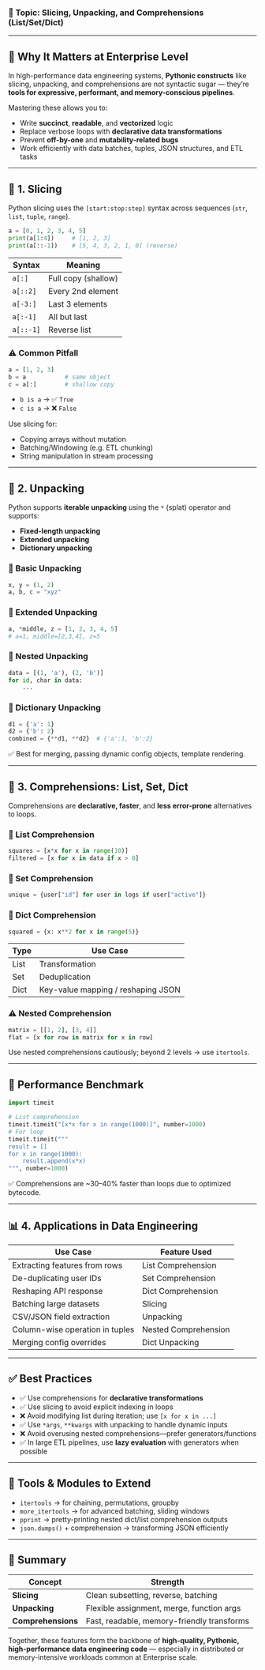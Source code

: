 
### 📂 **Topic**: **Slicing, Unpacking, and Comprehensions (List/Set/Dict)**

---

## 🚀 Why It Matters at Enterprise Level

In high-performance data engineering systems, **Pythonic constructs** like slicing, unpacking, and comprehensions are not syntactic sugar — they’re **tools for expressive, performant, and memory-conscious pipelines**.

Mastering these allows you to:

* Write **succinct**, **readable**, and **vectorized** logic
* Replace verbose loops with **declarative data transformations**
* Prevent **off-by-one** and **mutability-related bugs**
* Work efficiently with data batches, tuples, JSON structures, and ETL tasks

---

## 🔪 1. Slicing

Python slicing uses the `[start:stop:step]` syntax across sequences (`str`, `list`, `tuple`, `range`).

```python
a = [0, 1, 2, 3, 4, 5]
print(a[1:4])     # [1, 2, 3]
print(a[::-1])    # [5, 4, 3, 2, 1, 0] (reverse)
```

| Syntax    | Meaning             |
| --------- | ------------------- |
| `a[:]`    | Full copy (shallow) |
| `a[::2]`  | Every 2nd element   |
| `a[-3:]`  | Last 3 elements     |
| `a[:-1]`  | All but last        |
| `a[::-1]` | Reverse list        |

### ⚠️ Common Pitfall

```python
a = [1, 2, 3]
b = a           # same object
c = a[:]        # shallow copy
```

* `b is a` → ✅ `True`
* `c is a` → ❌ `False`

Use slicing for:

* Copying arrays without mutation
* Batching/Windowing (e.g. ETL chunking)
* String manipulation in stream processing

---

## 🧳 2. Unpacking

Python supports **iterable unpacking** using the `*` (splat) operator and supports:

* **Fixed-length unpacking**
* **Extended unpacking**
* **Dictionary unpacking**

### 🔹 Basic Unpacking

```python
x, y = (1, 2)
a, b, c = "xyz"
```

### 🔹 Extended Unpacking

```python
a, *middle, z = [1, 2, 3, 4, 5]
# a=1, middle=[2,3,4], z=5
```

### 🔹 Nested Unpacking

```python
data = [(1, 'a'), (2, 'b')]
for id, char in data:
    ...
```

### 🔹 Dictionary Unpacking

```python
d1 = {'a': 1}
d2 = {'b': 2}
combined = {**d1, **d2}  # {'a':1, 'b':2}
```

✅ Best for merging, passing dynamic config objects, template rendering.

---

## 🧠 3. Comprehensions: List, Set, Dict

Comprehensions are **declarative, faster**, and **less error-prone** alternatives to loops.

### 🔹 List Comprehension

```python
squares = [x*x for x in range(10)]
filtered = [x for x in data if x > 0]
```

### 🔹 Set Comprehension

```python
unique = {user["id"] for user in logs if user["active"]}
```

### 🔹 Dict Comprehension

```python
squared = {x: x**2 for x in range(5)}
```

| Type | Use Case                           |
| ---- | ---------------------------------- |
| List | Transformation                     |
| Set  | Deduplication                      |
| Dict | Key-value mapping / reshaping JSON |

### ⚠️ Nested Comprehension

```python
matrix = [[1, 2], [3, 4]]
flat = [x for row in matrix for x in row]
```

Use nested comprehensions cautiously; beyond 2 levels → use `itertools`.

---

## 🧮 Performance Benchmark

```python
import timeit

# List comprehension
timeit.timeit("[x*x for x in range(1000)]", number=1000)
# For loop
timeit.timeit("""
result = []
for x in range(1000):
    result.append(x*x)
""", number=1000)
```

✅ Comprehensions are \~30–40% faster than loops due to optimized bytecode.

---

## 📊 4. Applications in Data Engineering

| Use Case                        | Feature Used         |
| ------------------------------- | -------------------- |
| Extracting features from rows   | List Comprehension   |
| De-duplicating user IDs         | Set Comprehension    |
| Reshaping API response          | Dict Comprehension   |
| Batching large datasets         | Slicing              |
| CSV/JSON field extraction       | Unpacking            |
| Column-wise operation in tuples | Nested Comprehension |
| Merging config overrides        | Dict Unpacking       |

---

## ✅ Best Practices

* ✅ Use comprehensions for **declarative transformations**
* ✅ Use slicing to avoid explicit indexing in loops
* ❌ Avoid modifying list during iteration; use `[x for x in ...]`
* ✅ Use `*args`, `**kwargs` with unpacking to handle dynamic inputs
* ❌ Avoid overusing nested comprehensions—prefer generators/functions
* ✅ In large ETL pipelines, use **lazy evaluation** with generators when possible

---

## 🧵 Tools & Modules to Extend

* `itertools` → for chaining, permutations, groupby
* `more_itertools` → for advanced batching, sliding windows
* `pprint` → pretty-printing nested dict/list comprehension outputs
* `json.dumps()` + comprehension → transforming JSON efficiently

---

## 🏁 Summary

| Concept            | Strength                                   |
| ------------------ | ------------------------------------------ |
| **Slicing**        | Clean subsetting, reverse, batching        |
| **Unpacking**      | Flexible assignment, merge, function args  |
| **Comprehensions** | Fast, readable, memory-friendly transforms |

Together, these features form the backbone of **high-quality, Pythonic, high-performance data engineering code** — especially in distributed or memory-intensive workloads common at Enterprise scale.


